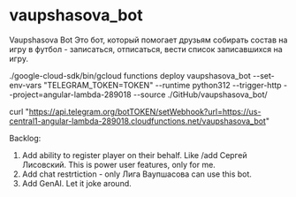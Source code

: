 # vaupshasova_bot
Vaupshasova Bot
Это бот, который помогает друзьям собирать состав на игру в футбол - записаться, отписаться, вести список записавшихся на игру.

./google-cloud-sdk/bin/gcloud functions deploy vaupshasova_bot --set-env-vars "TELEGRAM_TOKEN=TOKEN" --runtime python312 --trigger-http --project=angular-lambda-289018 --source ./GitHub/vaupshasova_bot/


curl "https://api.telegram.org/botTOKEN/setWebhook?url=https://us-central1-angular-lambda-289018.cloudfunctions.net/vaupshasova_bot"



Backlog:
1. Add ability to register player on their behalf. Like /add Сергей Лисовский. This is power user features, only for me.
2. Add chat restrtiction - only Лига Ваупшасова can use this bot.
3. Add GenAI. Let it joke around.
